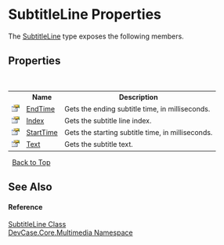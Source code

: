 # SubtitleLine Properties
 

The <a href="T_DevCase_Core_Multimedia_SubtitleLine">SubtitleLine</a> type exposes the following members.


## Properties
&nbsp;<table><tr><th></th><th>Name</th><th>Description</th></tr><tr><td>![Public property](media/pubproperty.gif "Public property")</td><td><a href="P_DevCase_Core_Multimedia_SubtitleLine_EndTime">EndTime</a></td><td>
Gets the ending subtitle time, in milliseconds.</td></tr><tr><td>![Public property](media/pubproperty.gif "Public property")</td><td><a href="P_DevCase_Core_Multimedia_SubtitleLine_Index">Index</a></td><td>
Gets the subtitle line index.</td></tr><tr><td>![Public property](media/pubproperty.gif "Public property")</td><td><a href="P_DevCase_Core_Multimedia_SubtitleLine_StartTime">StartTime</a></td><td>
Gets the starting subtitle time, in milliseconds.</td></tr><tr><td>![Public property](media/pubproperty.gif "Public property")</td><td><a href="P_DevCase_Core_Multimedia_SubtitleLine_Text">Text</a></td><td>
Gets the subtitle text.</td></tr></table>&nbsp;
<a href="#subtitleline-properties">Back to Top</a>

## See Also


#### Reference
<a href="T_DevCase_Core_Multimedia_SubtitleLine">SubtitleLine Class</a><br /><a href="N_DevCase_Core_Multimedia">DevCase.Core.Multimedia Namespace</a><br />